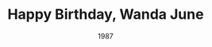 ---
layout: productions
title: Happy Birthday, Wanda June
date: 1987
featured_image:
Theatre: Players by the Sea
cast:
- Woodly: Michael Lipp
crew:
---